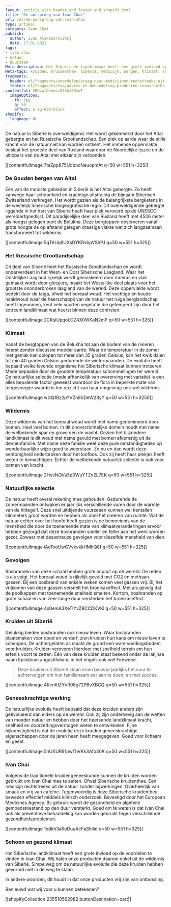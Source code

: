 ```yaml
---
layout: article_with_header_and_footer_and_shopify.html
title: "De oorsprong van Ivan Chai"
url: /nl/de-oorsprong-van-ivan-chai
type: artikel
category: Ivan Chai
publish:
  author: Ivan Alexandrovitsj
  date: 17.01.2021
tags:
- ivan chai
- natuur
- duurzaam
Meta-description: Het Siberische landklimaat heeft een grote invloed op de voordelen te vinden in Ivan Chai. Wij halen onze producten daarom enkel uit de wildernis van Siberië. Simpelweg om de natuurlijke evolutie die deze kruiden hebben gevormd niet in de weg te staan. Benieuwd naar de inzichten?
Meta-tags: kruiden, kruidenthee, siberië, medicijn, bergen, klimaat, schoon, natuur, rusland, bomen, spar, den, tiaga, gezondheid, evolutie, wildernis, Altai 
fragments:
  header: nl/fragments/voordelen/vraag-naar-medicijnen-rechstreeks-uit-de-natuur
  footer: nl/fragments/faq/advies-en-behandeling-producten-ivans-herbs
contentful: 2HOzwlQheosz5tIAa69mwT
  imageOptions:
    fm: jpg
    q: 50
    effect: o-lg-60d-black
shopify:
  language: NL
---
```

De natuur in Siberië is overweldigend. Het wordt gekenmerkt door het Altai gebergte en het Russische Grootlandschap. Een plek op aarde waar de stille kracht van de natuur niet kan worden ontkent. Het immense oppervlakte beslaat het grootste deel van Rusland waardoor de Noordelijke Ijszee en de uitlopers van de Altai met elkaar zijn verbonden.

[[contentfulImage 7taZpp875UdbncNeuopmAt q=50 w=551 h=325]]

### De Gouden bergen van Altai
Eén van de mooiste gebieden in Siberië is het Altai gebergte. Ze heeft vanwege haar schoonheid en krachtige uitstraling de bijnaam Siberisch Zwitserland verkregen. Het wordt gezien als de belangrijkste bergketens in de westelijk Siberische biogeografische regio. Dit overweldigende gebergte liggende in het hart van Siberië heeft haar plek veroverd op de UNESCO werelderfgoedlijst. Dit paradijselijke deel van Rusland heeft met 4506 meter als hoogst gelegen punt de Belukha. Deze bergtoppen observeren vanaf grote hoogte de op afstand gelegen drassige vlakte wat zich langzaamaan transformeert tot wildernis.

[[contentfulImage 5qTAUq9UXsDYKRvbpVShPJ q=50 w=551 h=325]]

### Het Russische Grootlandschap
Dit deel van Siberië heet het Russische Grootlandschap en wordt onderverdeelt in het West- en Oost Siberische Laagland. Waar het Oostelijke Laagland rijkelijk wordt gemaskeerd door moeras en vlak gemaakt wordt door gletsjers, maakt het Westelijke deel plaats voor het grootste ononderbroken laagland van de wereld. Deze oppervlakte wordt bedekt door de taiga, ofwel het boreaal woud. Het vochtige en koude naaldwoud waar de heerschappij van de natuur het ruige berglandschap heeft ingenomen, kent vele soorten vegetatie die getemperd zijn door het extreem landklimaat wat heerst binnen deze contreien.

[[contentfulImage 2CKslUpqoLOZ4X0WKaN2mP q=50 w=551 h=325]]

### Klimaat
Vanaf de bergtoppen van de Belukha tot aan de bodem van de rivieren heerst zonder discussie moeder aarde. Waar de temperatuur in de zomer met gemak kan oplopen tot meer dan 35 graden Celsius, kan het kwik dalen tot min 40 graden Celsius gedurende de wintermaanden. De evolutie heeft bepaald welke levende organisme het Siberische klimaat kunnen trotseren. Mede bepaalde door de grootste temperatuur schommelingen ter wereld. De natuurlijke selectie (mede afhankelijk van overerving met variatie) is een alles bepalende factor geweest waardoor de flora in beperkte mate van toegevoegde waarde is ten opzicht van haar omgeving; ook wel wildernis.

[[contentfulImage wGQ1Bz2pYVZn8SDeW23yY q=50 w=551 h=3250]]

### Wildernis
Deze wildernis van het boreaal woud wordt met name gedomineerd door bomen. Heel veel bomen. In dit onoverzichtelijke domein houdt met name de welbekende spar en grove den de wacht. Gezien het bijzondere landklimaat is dit woud met name gevuld met bomen afkomstig uit de dennenfamilie. Met name deze familie weet deze pure omstandigheden op wonderbaarlijke wijze goed te weerstaan. Zo nu en dan wordt deze eentonigheid onderbroken door het loofbos. Ook zij heeft haar plekjes heeft weten te bemachtigen. Echter de welbekende natuurlijk selectie is ook voor bomen van kracht.

[[contentfulImage 2HevNQVa3p0WuYTZn2L7EK q=50 w=551 h=325]]

### Natuurlijke selectie
De natuur heeft overal rekening mee gehouden. Gedurende de zomermaanden ontwaken er jaarlijks verschillende vuren door de warmte van de hittegolf. Deze snel uitdijende vuurzeeën
kunnen wel tientallen kilometers groot worden en hebben als doel het creëren van ruimte. Wat de natuur echter over het hoofd heeft gezien is de bemoeienis van de mensheid die door de toenemende mate van klimaatveranderingen ervoor hebben gezorgd dat deze bosbranden sneller en feller aan het werk worden gezet. Zowaar met desastreuze gevolgen voor diezelfde mensheid van dien.

[[contentfulImage iAeTxoUwGVvkvkkHMhQ8f q=50 w=551 h=325]]

### Gevolgen
Bosbranden van deze schaal hebben grote impact op de wereld. De reden is als volgt. Het boreaal woud is rijkelijk gevuld met CO2 en methaan gassen. Bij een bosbrand van enkele weken komen veel gassen vrij. Bij het vrijkomen van deze gassen versnelt het broeikaseffect. Met als gevolg dat de poolkappen met toenemende snelheid smelten. Kortom, bosbranden op grote schaal en van zeer lange duur versterken het broeikaseffect.

[[contentfulImage 4x0emA3XeTlYvZ8CCDKVKl q=50 w=551 h=325]]

### Kruiden uit Siberië
Gelukkig bieden bosbranden ook nieuw leven. Waar bosbranden plaatsmaken voor dood en verderf, zien kruiden hun kans om nieuw leven te scheppen. De achtergelaten as maakt de grond een ware voedingsbodem voor kruiden. Kruiden veroveren hierdoor met snelheid terrein om hun erfenis voort te zetten. Eén van deze kruiden staat bekend onder de latijnse naam Epilobium angustifolium, in het engels ook wel Fireweed.

> Deze kruiden uit Siberië staan erom bekend jaarlijks het vuur te achtervolgen om hun familienaam eer aan te doen; en met succes.

[[contentfulImage 4RcnKIZYvR98g72PBvXBCQ q=50 w=551 h=325]]

### Geneeskrachtige werking
De natuurlijke evolutie heeft bepaald dat deze kruiden anders zijn geëvolueerd dan elders op de wereld. Ook zij zijn onderhevig aan de wetten van moeder natuur en hebben door het heersende landklimaat kracht, snelheid en doorzettingsvermogen weten te ontwikkelen. Fijne bijkomstigheid is dat de evolutie deze kruiden geneeskrachtige eigenschappen door de jaren heen heeft meegegeven. Goed voor lichaam en geest.

[[contentfulImage 5nUXUR91pwThVKk3Afo30K q=50 w=551 h=325]]

### Ivan Chai
Volgens de traditionele kruidengeneeskunde kunnen de kruiden worden gebruikt om Ivan Chai mee te zetten. Ofwel Siberische kruidenthee. Een medicijn rechtstreeks uit de natuur zonder bijwerkingen. Overheerlijk van smaak en vrij van cafeïne. Tegenwoordig is deze Siberische kruidenthee bewezen effectief middels klinisch onderzoek. Bevestigd door het European Medicines Agency. Bij gebruik wordt de gezondheid en algehele gemoedstoestand op den duur versterkt. Goed om te weten is dat Ivan Chai ook als preventieve behandeling kan worden gebruikt tegen verschillende gezondheidsproblemen.

[[contentfulImage 1odkh3aKoDuuAcFaShilid q=50 w=551 h=325]]

### Schoon en gezond klimaat
Het Siberische landklimaat heeft een grote invloed op de voordelen te vinden in Ivan Chai. Wij halen onze producten daarom enkel uit de wildernis van Siberië. Simpelweg om de natuurlijke evolutie die deze kruiden hebben gevormd niet in de weg te staan.

In andere woorden, dit houdt in dat onze producten vrij zijn van ontbossing.

Benieuwd wat wij voor u kunnen betekenen?

[[shopifyCollection 235510562982 buttonDestination=cart]]
